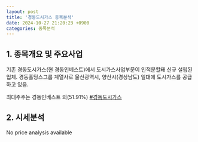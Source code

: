 ```yaml
---
layout: post
title: '경동도시가스 종목분석'
date: 2024-10-27 21:20:23 +0900
categories: 종목분석
---
```


## 1. 종목개요 및 주요사업

기존 경동도시가스(현 경동인베스트)에서 도시가스사업부문이 인적분할돼 신규 설립된 업체. 경동홀딩스그룹 계열사로 울산광역시, 양산시(경상남도) 일대에 도시가스를 공급하고 있음.

최대주주는 경동인베스트 외(51.91%)
[#경동도시가스](#)

## 2. 시세분석

No price analysis available
